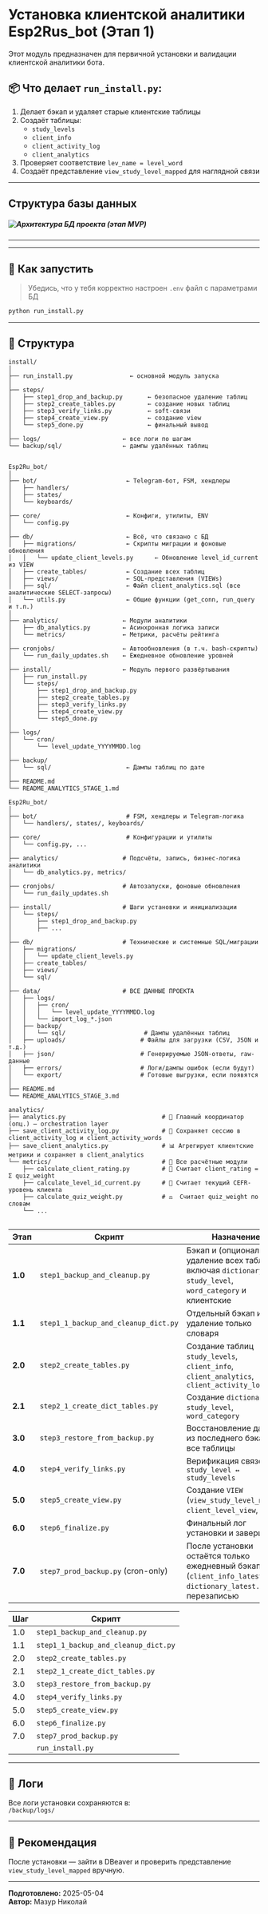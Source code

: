 # Установка клиентской аналитики Esp2Rus_bot (Этап 1)

Этот модуль предназначен для первичной установки и валидации клиентской аналитики бота.

## 📦 Что делает `run_install.py`:
1. Делает бэкап и удаляет старые клиентские таблицы
2. Создаёт таблицы:
   - `study_levels`
   - `client_info`
   - `client_activity_log`
   - `client_analytics`
3. Проверяет соответствие `lev_name = level_word`
4. Создаёт представление `view_study_level_mapped` для наглядной связи

---

## Структура базы данных

##### ![Архитектура БД проекта (этап MVP)](schema_v2.png)

---


---

## 🚀 Как запустить

> Убедись, что у тебя корректно настроен `.env` файл с параметрами БД

```bash
python run_install.py
```

---

## 📁 Структура

```
install/
│
├── run_install.py                ← основной модуль запуска
│
├── steps/
│   ├── step1_drop_and_backup.py       ← безопасное удаление таблиц
│   ├── step2_create_tables.py         ← создание новых таблиц
│   ├── step3_verify_links.py          ← soft-связи
│   ├── step4_create_view.py           ← создание view
│   └── step5_done.py                  ← финальный вывод
│
├── logs/                       ← все логи по шагам
└── backup/sql/                 ← дампы удалённых таблиц


Esp2Ru_bot/
│
├── bot/                         ← Telegram-бот, FSM, хендлеры
│   ├── handlers/
│   ├── states/
│   └── keyboards/
│
├── core/                        ← Конфиги, утилиты, ENV
│   └── config.py
│
├── db/                          ← Всё, что связано с БД
│   ├── migrations/              ← Скрипты миграции и фоновые обновления
│   │   └── update_client_levels.py      ← Обновление level_id_current из VIEW
│   ├── create_tables/           ← Создание всех таблиц
│   ├── views/                   ← SQL-представления (VIEWs)
│   ├── sql/                     ← Файл client_analytics.sql (все аналитические SELECT-запросы)
│   └── utils.py                 ← Общие функции (get_conn, run_query и т.п.)
│
├── analytics/                  ← Модули аналитики
│   ├── db_analytics.py         ← Асинхронная логика записи
│   └── metrics/                ← Метрики, расчёты рейтинга
│
├── cronjobs/                   ← Автообновления (в т.ч. bash-скрипты)
│   └── run_daily_updates.sh    ← Ежедневное обновление уровней
│
├── install/                    ← Модуль первого развёртывания
│   ├── run_install.py
│   └── steps/
│       ├── step1_drop_and_backup.py
│       ├── step2_create_tables.py
│       ├── step3_verify_links.py
│       ├── step4_create_view.py
│       └── step5_done.py
│
├── logs/
│   └── cron/
│       └── level_update_YYYYMMDD.log
│
├── backup/
│   └── sql/                     ← Дампы таблиц по дате
│
├── README.md
└── README_ANALYTICS_STAGE_1.md

Esp2Ru_bot/
│
├── bot/                         # FSM, хендлеры и Telegram-логика
│   └── handlers/, states/, keyboards/
│
├── core/                        # Конфигурации и утилиты
│   └── config.py, ...
│
├── analytics/                  # Подсчёты, запись, бизнес-логика аналитики
│   └── db_analytics.py, metrics/
│
├── cronjobs/                   # Автозапуски, фоновые обновления
│   └── run_daily_updates.sh
│
├── install/                    # Шаги установки и инициализации
│   └── steps/
│       ├── step1_drop_and_backup.py
│       ├── ...
│
├── db/                         # Технические и системные SQL/миграции
│   ├── migrations/
│   │   └── update_client_levels.py
│   ├── create_tables/
│   ├── views/
│   └── sql/
│
├── data/                       # ВСЕ ДАННЫЕ ПРОЕКТА
│   ├── logs/
│   │   ├── cron/
│   │   │   └── level_update_YYYYMMDD.log
│   │   └── import_log_*.json
│   ├── backup/
│   │   └── sql/                      # Дампы удалённых таблиц
│   ├── uploads/                     # Файлы для загрузки (CSV, JSON и т.д.)
│   ├── json/                        # Генерируемые JSON-ответы, raw-данные
│   ├── errors/                      # Логи/дампы ошибок (если будут)
│   └── export/                      # Готовые выгрузки, если появятся
│
├── README.md
└── README_ANALYTICS_STAGE_3.md

analytics/
├── analytics.py                           # 🎯 Главный координатор (опц.) — orchestration layer
├── save_client_activity_log.py            # 💾 Сохраняет сессию в client_activity_log и client_activity_words
├── save_client_analytics.py               # 📊 Агрегирует клиентские метрики и сохраняет в client_analytics
└── metrics/                               # 📐 Все расчётные модули
    ├── calculate_client_rating.py         # 🔢 Считает client_rating = Σ quiz_weight
    ├── calculate_level_id_current.py      # 🧠 Считает текущий CEFR-уровень клиента
    ├── calculate_quiz_weight.py           # ⚖️  Считает quiz_weight по словам
    └── ...


```
| Этап    | Скрипт                               | Назначение                                                                                                             |
| ------- | ------------------------------------ | ---------------------------------------------------------------------------------------------------------------------- |
| **1.0** | `step1_backup_and_cleanup.py`        | Бэкап и (опциональное) удаление всех таблиц, включая `dictionary`, `study_level`, `word_category` и клиентские |
| **1.1** | `step1_1_backup_and_cleanup_dict.py` | Отдельный бэкап и удаление только словаря                                                                              |
| **2.0** | `step2_create_tables.py`             | Создание таблиц `study_levels`, `client_info`, `client_analytics`, `client_activity_log`                               |
| **2.1** | `step2_1_create_dict_tables.py`      | Создание `dictionary`, `study_level`, `word_category`                                                          |
| **3.0** | `step3_restore_from_backup.py`       | Восстановление данных из последнего бэкапа во все таблицы                                                              |
| **4.0** | `step4_verify_links.py`              | Верификация связей `study_level ↔ study_levels`                                                                        |
| **5.0** | `step5_create_view.py`               | Создание `VIEW` (`view_study_level_mapped`, `client_level_view`, ...)                                                  |
| **6.0** | `step6_finalize.py`                  | Финальный лог установки и завершение                                                                                   |
| **7.0** | `step7_prod_backup.py` (cron-only)   | После установки остаётся только ежедневный бэкап (`client_info_latest.sql`, `dictionary_latest.sql`) с перезаписью     |

| Шаг | Скрипт                               |
| --- | ------------------------------------ |
| 1.0 | `step1_backup_and_cleanup.py`        |
| 1.1 | `step1_1_backup_and_cleanup_dict.py` |
| 2.0 | `step2_create_tables.py`             |
| 2.1 | `step2_1_create_dict_tables.py`      |
| 3.0 | `step3_restore_from_backup.py`       |
| 4.0 | `step4_verify_links.py`              |
| 5.0 | `step5_create_view.py`               |
| 6.0 | `step6_finalize.py`                  |
| 7.0 | `step7_prod_backup.py`               |
|     | `run_install.py`                     |

---

## 📌 Логи

Все логи установки сохраняются в:  
`/backup/logs/`

---

## 🧠 Рекомендация

После установки — зайти в DBeaver и проверить представление `view_study_level_mapped` вручную.

---

**Подготовлено:** 2025-05-04  
**Автор:** Мазур Николай 
